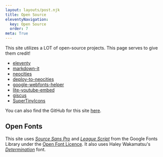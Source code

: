 ```yaml
---
layout: layouts/post.njk
title: Open Source
eleventyNavigation:
  key: Open Source
  order: 7
meta: True
---
```


This site utilizes a LOT of open-source projects. This page serves to give them credit!

- [eleventy](https://github.com/11ty/eleventy/)
- [markdown-it](https://github.com/markdown-it/markdown-it)
- [neocities](https://github.com/neocities/neocities)
- [deploy-to-neocities](https://github.com/bcomnes/deploy-to-neocities)
- [google-webfonts-helper](https://github.com/majodev/google-webfonts-helper)
- [lite-youtube-embed](https://github.com/paulirish/lite-youtube-embed)
- [giscus](https://github.com/giscus/giscus)
- [SuperTinyIcons](https://github.com/edent/SuperTinyIcons)

You can also find the GitHub for this site [here](https://github.com/PersonMeetup/personmeetup-web).

## Open Fonts

This site uses [_Source Sans Pro_](https://fonts.google.com/specimen/Source+Sans+Pro) and [_League Script_](https://fonts.google.com/specimen/League+Script) from the Google Fonts Library under the [Open Font Licence](https://scripts.sil.org/cms/scripts/page.php?site_id=nrsi&id=OFL). It also uses Haley Wakamatsu's [_Determination_](https://www.behance.net/gallery/31268855/Determination-Better-Undertale-Font) font.
